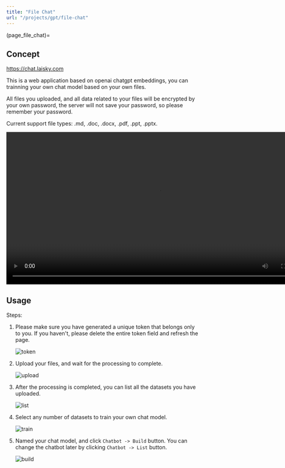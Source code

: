 ```yaml
---
title: "File Chat"
url: "/projects/gpt/file-chat"
---
```


(page_file_chat)=

## Concept

<https://chat.laisky.com>

This is a web application based on openai chatgpt embeddings,
you can trainning your own chat model based on your own files.

All files you uploaded, and all data related to your files will be encrypted by your own password,
the server will not save your password, so please remember your password.

Current support file types: .md, .doc, .docx, .pdf, .ppt, .pptx.

<video src="https://s3.laisky.com/uploads/2023/07/private-knowledge-base.mp4" controls autoplay width="800">
  <p>Your browser does not support the video tag</p>
  <p>open <a href="https://s3.laisky.com/uploads/2023/07/private-knowledge-base.mp4">https://s3.laisky.com/uploads/2023/07/private-knowledge-base.mp4</a></p>
</video>

## Usage

Steps:

1. Please make sure you have generated a unique token that belongs only to you. If you haven't, please delete the entire token field and refresh the page.

   ![token](https://s3.laisky.com/uploads/2023/07/wiki-filechat-token.png)

2. Upload your files, and wait for the processing to complete.

   ![upload](https://s3.laisky.com/uploads/2023/07/wiki-filechat-upload.png)

3. After the processing is completed, you can list all the datasets you have uploaded.

   ![list](https://s3.laisky.com/uploads/2023/07/wiki-filechat-list-datasets.png)

4. Select any number of datasets to train your own chat model.

   ![train](https://s3.laisky.com/uploads/2023/07/wiki-filechat-build-bot.png)

5. Named your chat model, and click `Chatbot -> Build` button.
   You can change the chatbot later by clicking `Chatbot -> List` button.

   ![build](https://s3.laisky.com/uploads/2023/07/wiki-filechat-build-bot-2.png)
